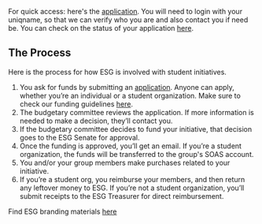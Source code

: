 For quick access: here's the [application][]. You will need to login with your
uniqname, so that we can verify who you are and also contact you if need be. You can check on the status of your application [here](https://docs.google.com/a/umich.edu/spreadsheets/d/1SEymliJgRFZo-q4AZ9F3i8xRb7ZVNU-Z3IN2JETREog/edit?usp=sharing).

[application]: https://docs.google.com/a/umich.edu/forms/d/1VkZ3lWlnCIIGl7rEgEFP_sv4OlUrMd54HtgM-SWCy_4/viewform?usp=send_form

## The Process

Here is the process for how ESG is involved with student initiatives.

1. You ask for funds by submitting an [application][]. Anyone can apply, whether you’re an individual or a student organization. Make sure to check our funding guidelines [here](guidelines.html).
2. The budgetary committee reviews the application. If more information is needed to make a decision, they’ll contact you.
3. If the budgetary committee decides to fund your initiative, that decision goes to the ESG Senate for approval.
4. Once the funding is approved, you’ll get an email. If you’re a student organization, the funds will be transferred to the group's SOAS account.
5. You and/or your group members make purchases related to your initiative.
6. If you’re a student org, you reimburse your members, and then return any leftover money to ESG. If you’re not a student organization, you’ll submit receipts to the ESG Treasurer for direct reimbursement.

Find ESG branding materials [here](https://drive.google.com/a/umich.edu/folderview?id=0B6QX6z4nON8uflRNNXlLNURySXEzeWhBaGtjaDllNFlWc3R3VjVZMldTVWZGSm9FOERQZ1U&usp=sharing)
